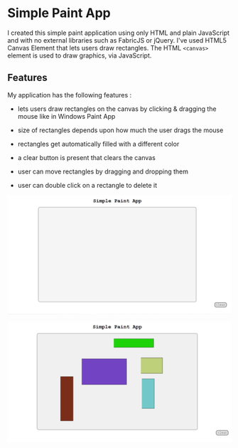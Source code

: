 # Simple Paint App

I created this simple paint application using only HTML and plain JavaScript and with no external libraries such as FabricJS or jQuery. I've used HTML5 Canvas Element that lets users draw rectangles. The HTML `<canvas>` element is used to draw graphics, via JavaScript. 

## Features

My application has the following features :

- lets users draw rectangles on the canvas by clicking & dragging the  mouse like in Windows Paint App

- size of rectangles depends upon how much the user drags the mouse

- rectangles get automatically filled with a different color

- a clear button is present that clears the canvas

- user can move rectangles by dragging and dropping them

- user can double click on a rectangle to delete it





![alt text](i1.png)

![alt text](i2.png)